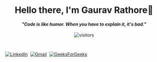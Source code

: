 <p>
  <h1 align="center"><b>Hello there, I'm Gaurav Rathore👋</b></h1>
</p>

<p>
  <h4 align="center"><b><i>"Code is like humor. When you have to explain it, it's bad."</i></b></h4>
</p>

<p align="center">
    <img align="center" alt="visitors" src="https://profile-counter.glitch.me/gauravrathore26/count.svg" />
</p>

<p align="center">
<br>


<a href="[https://www.linkedin.com/in/gauravrathore720/](https://www.linkedin.com/in/gauravrathore720/)"><img src="https://img.shields.io/badge/linkedin-%230077B5.svg?&style=for-the-badge&logo=linkedin&logoColor=white" alt="LinkedIn" /></a>&nbsp;
<a href="mailto:rathorgaurav275@gmail.com.com?subject=Hello%20Gaurav"><img src="https://img.shields.io/badge/gmail-%23D14836.svg?&style=for-the-badge&logo=gmail&logoColor=white" alt="Gmail"/></a>&nbsp;
<a href="https://auth.geeksforgeeks.org/user/grdbf02"><img src="[https://img.shields.io/badge/GeeksForGeeks-%230077B5.svg?&style=for-the-badge&logo=geeksforgeeks&logoColor=white](https://media.geeksforgeeks.org/wp-content/uploads/20200716222246/Path-219.png)https://media.geeksforgeeks.org/wp-content/uploads/20200716222246/Path-219.png" alt="GeeksForGeeks" /></a>&nbsp;
